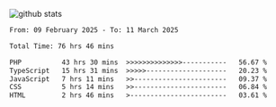 
![github stats](https://github-readme-stats.vercel.app/api?username=realmahd1&show_icons=true&theme=codeSTACKr&hide_rank=true&count_private=true)

<!--START_SECTION:waka-->

```txt
From: 09 February 2025 - To: 11 March 2025

Total Time: 76 hrs 46 mins

PHP          43 hrs 30 mins  >>>>>>>>>>>>>>-----------   56.67 %
TypeScript   15 hrs 31 mins  >>>>>--------------------   20.23 %
JavaScript   7 hrs 11 mins   >>-----------------------   09.37 %
CSS          5 hrs 14 mins   >>-----------------------   06.84 %
HTML         2 hrs 46 mins   >------------------------   03.61 %
```

<!--END_SECTION:waka-->
